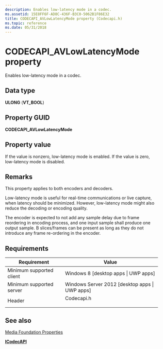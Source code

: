 ```yaml
---
description: Enables low-latency mode in a codec.
ms.assetid: 15E8FF6F-AD8C-436F-B3C0-5062B1F86E32
title: CODECAPI_AVLowLatencyMode property (Codecapi.h)
ms.topic: reference
ms.date: 05/31/2018
---
```


# CODECAPI\_AVLowLatencyMode property

Enables low-latency mode in a codec.

## Data type

**ULONG** (**VT\_BOOL**)

## Property GUID

**CODECAPI\_AVLowLatencyMode**

## Property value

If the value is nonzero, low-latency mode is enabled. If the value is zero, low-latency mode is disabled.

## Remarks

This property applies to both encoders and decoders.

Low-latency mode is useful for real-time communications or live capture, when latency should be minimized. However, low-latency mode might also reduce the decoding or encoding quality.

The encoder is expected to not add any sample delay due to frame reordering in encoding process, and one input sample shall produce one output sample. B slices/frames can be present as long as they do not introduce any frame re-ordering in the encoder.

## Requirements



| Requirement | Value |
|-------------------------------------|---------------------------------------------------------------------------------------|
| Minimum supported client<br/> | Windows 8 \[desktop apps \| UWP apps\]<br/>                                     |
| Minimum supported server<br/> | Windows Server 2012 \[desktop apps \| UWP apps\]<br/>                           |
| Header<br/>                   | <dl> <dt>Codecapi.h</dt> </dl> |



## See also

<dl> <dt>

[Media Foundation Properties](media-foundation-properties.md)
</dt> <dt>

[**ICodecAPI**](/windows/desktop/api/strmif/nn-strmif-icodecapi)
</dt> </dl>

 

